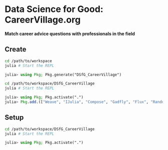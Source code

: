 # Data Science for Good: CareerVillage.org
**Match career advice questions with professionals in the field**

## Create

```bash
cd /path/to/workspace
julia # Start the REPL
```

```julia
julia> using Pkg; Pkg.generate("DSfG_CareerVillage")
```

```bash
cd /path/to/workspace/DSfG_CareerVillage
julia # Start the REPL
```

```julia
julia> using Pkg; Pkg.activate(".")
julia> Pkg.add.(["Weave", "IJulia", "Compose", "Gadfly", "Flux", "Random"])
```

## Setup

```bash
cd /path/to/workspace/DSfG_CareerVillage
julia # Start the REPL
```

```julia
julia> using Pkg; Pkg.activate(".")
```
